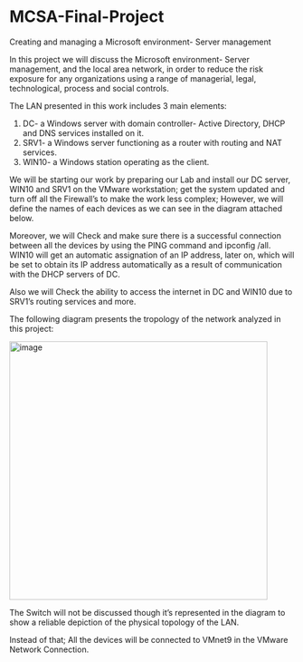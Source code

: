 # MCSA-Final-Project
Creating and managing a Microsoft environment- Server management

In this project we will discuss the Microsoft environment- Server management, and the local area network, in order to reduce the risk exposure for any organizations using a range of managerial, legal, technological, process and social controls.

The LAN presented in this work includes 3 main elements:
1.	DC- a Windows server with domain controller- Active Directory, DHCP and DNS services installed on it.
2.	SRV1- a Windows server functioning as a router with routing and NAT services.
3.	WIN10- a Windows station operating as the client. 

We will be starting our work by preparing our Lab and install our DC server, WIN10 and SRV1 on the VMware workstation; get the system updated and turn off all the Firewall’s to make the work less complex; However, we will define the names of each devices as we can see in the diagram attached below. 

Moreover, we will Check and make sure there is a successful connection between all the devices by using the PING command and ipconfig /all.
WIN10 will get an automatic assignation of an IP address, later on, which will be set to obtain its IP address automatically as a result of communication with the DHCP servers of DC.

Also we will Check the ability to access the internet in DC and WIN10 due to SRV1’s routing services and more.

The following diagram presents the tropology of the network analyzed in this project:

<img width="456" alt="image" src="https://user-images.githubusercontent.com/119690999/207849767-aef37fac-9120-48e1-b465-7189a31a258a.png">

The Switch will not be discussed though it’s represented in the diagram to show a reliable depiction of the physical topology of the LAN. 

Instead of that; All the devices will be connected to VMnet9 in the VMware Network Connection.
